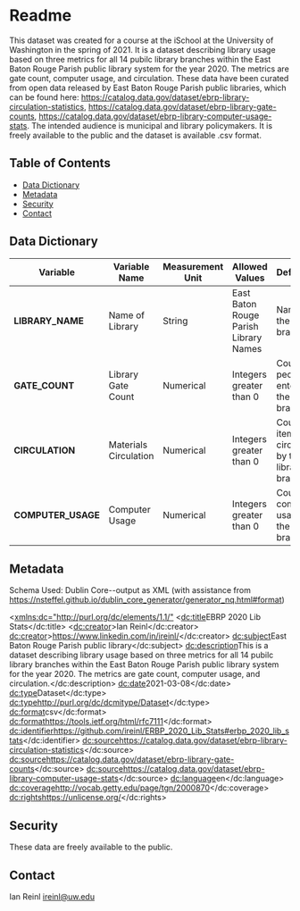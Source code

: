# Readme

This dataset was created for a course at the iSchool at the University of Washington in the spring of 2021. It is a dataset describing library usage based on three metrics for all 14 pubilc library branches within the East Baton Rouge Parish public library system for the year 2020. The metrics are gate count, computer usage, and circulation. These data have been curated from open data released by East Baton Rouge Parish public libraries, which can be found here: https://catalog.data.gov/dataset/ebrp-library-circulation-statistics, https://catalog.data.gov/dataset/ebrp-library-gate-counts, https://catalog.data.gov/dataset/ebrp-library-computer-usage-stats. The intended audience is municipal and library policymakers. It is freely available to the public and the dataset is available .csv format.

## Table of Contents

- [Data Dictionary](#datadictionary)
- [Metadata](#metadata)
- [Security](#security)
- [Contact](#contact)



## Data Dictionary


| **Variable** | **Variable Name** | **Measurement Unit** | **Allowed Values** | **Definition** |
| --- | --- | --- | --- | --- |
| **LIBRARY_NAME** | Name of Library | String | East Baton Rouge Parish Library Names | Name of the library branch |
| **GATE_COUNT** | Library Gate Count | Numerical | Integers greater than 0 | Count of people entering the library branch |
| **CIRCULATION** | Materials Circulation | Numerical | Integers greater than 0 | Count of items circulated by the library branch |
| **COMPUTER_USAGE** | Computer Usage | Numerical | Integers greater than 0 | Count of computer usage at the library branch |


## Metadata
Schema Used: Dublin Core--output as XML (with assistance from https://nsteffel.github.io/dublin_core_generator/generator_nq.html#format)

>

<<xmlns:dc="http://purl.org/dc/elements/1.1/">
<<dc:title>EBRP 2020 Lib Stats</dc:title>
<<dc:creator>>Ian Reinl</dc:creator>
<dc:creator>>https://www.linkedin.com/in/ireinl/</dc:creator>
<dc:subject>East Baton Rouge Parish public library</dc:subject>
<dc:description>This is a dataset describing library usage based on three metrics for all 14 pubilc library branches within the East Baton Rouge Parish public library system for the year 2020. The metrics are gate count, computer usage, and circulation.</dc:description>
<dc:date>2021-03-08</dc:date>
<dc:type>Dataset</dc:type>
<dc:type>http://purl.org/dc/dcmitype/Dataset</dc:type>
<dc:format>csv</dc:format>
<dc:format>https://tools.ietf.org/html/rfc7111</dc:format>
<dc:identifier>https://github.com/ireinl/ERBP_2020_Lib_Stats#erbp_2020_lib_stats</dc:identifier>
<dc:source>https://catalog.data.gov/dataset/ebrp-library-circulation-statistics</dc:source>
<dc:source>https://catalog.data.gov/dataset/ebrp-library-gate-counts</dc:source>
<dc:source>https://catalog.data.gov/dataset/ebrp-library-computer-usage-stats</dc:source>
<dc:language>en</dc:language>
<dc:coverage>http://vocab.getty.edu/page/tgn/2000870</dc:coverage>
<dc:rights>https://unlicense.org/</dc:rights>


## Security

These data are freely available to the public.

## Contact
Ian Reinl
ireinl@uw.edu

